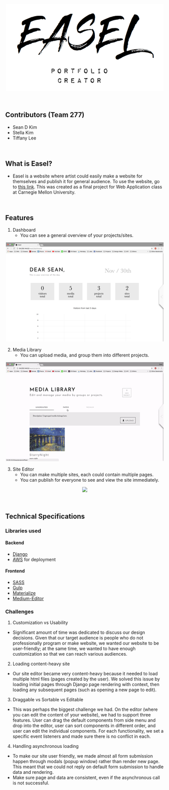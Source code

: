<p align="center">
  <img src="./assets/logo.png" width='500'>
</p>

&nbsp;

## Contributors (Team 277)
- Sean D Kim
- Stella Kim
- Tiffany Lee

&nbsp;

## What is Easel?
- Easel is a website where artist could easily make a website for themselves and publish it for general audience. To use the website, go to [this link](http://34.205.144.52/). This was created as a final project for Web Application class at Carnegie Mellon University.

&nbsp;

## Features
1. Dashboard
    - You can see a general overview of your projects/sites.

<p align="center">
  <img src="./assets/dashboard.png" width='500'>
</p>

2. Media Library
    - You can upload media, and group them into different projects.

<p align="center">
  <img src="./assets/media_library_demo.gif" width='500'>
</p>

3. Site Editor
    - You can make multiple sites, each could contain multiple pages.
    - You can publish for everyone to see and view the site immediately.

<p align="center">
  <img src="./assets/site_editor_demo.gif" width='500'>
</p>

&nbsp;
  
## Technical Specifications
### Libraries used
#### Backend
- [Django](https://www.djangoproject.com/)
- [AWS](https://aws.amazon.com/) for deployment

#### Frontend
- [SASS](sass-lang.com/)
- [Gulp](https://gulpjs.com/)
- [Materialize](http://materializecss.com/)
- [Medium-Editor](https://github.com/yabwe/medium-editor)

### Challenges
1. Customization vs Usability
  - Significant amount of time was dedicated to discuss our design decisions. Given that our target audience is people who do not professionally program or make website, we wanted our website to be user-friendly; at the same time, we wanted to have enough customization so that we can reach various audiences.
2. Loading content-heavy site
  - Our site editor became very content-heavy because it needed to load multiple html files (pages created by the user). We solved this issue by loading initial pages through Django page rendering with context, then loading any subsequent pages (such as opening a new page to edit).
3. Draggable vs Sortable vs Editable
  - This was perhaps the biggest challenge we had. On the editor (where you can edit the content of your website), we had to support three features. User can drag the default components from side menu and drop into the editor, user can sort components in different order, and user can edit the individual components. For each functionality, we set a specific event listeners and made sure there is no conflict in each.
4. Handling asynchronous loading
  - To make our site user friendly, we made almost all form submission happen through modals (popup window) rather than render new page. This meant that we could not reply on default form submission to handle data and rendering.
  - Make sure page and data are consistent, even if the asynchronous call is not successful.

